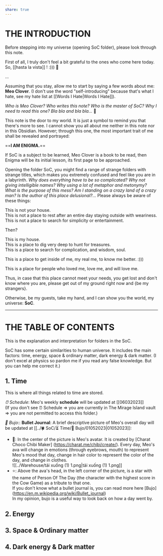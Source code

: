 ```yaml
---  
share: true  
---  
```

# THE INTRODUCTION  
  
Before stepping into my universe (opening SoC folder), please look through this note.    
  
First of all, I truly don't feel a bit grateful to the ones who come here today. So, [[hasta la vista]] ! :))) 👋  
  
...  
  
Assuming that you stay, allow me to start by saying a few words about me: **Meo Clover**. (I don't use the word "self-introducing" because that's what I hate, see my hate list at [[Words I Hate|Words I Hate]]).  
  
*Who is Meo Clover? Who writes this note? Who is the master of SoC? Why I need to read this one? Bla bla and bla bla...* 🤔  
  
This note is the door to my world. It is just a symbol to remind you that there's more to see. I cannot show you all about me neither in this note nor in this Obsidian. However; through this one, the most important trait of me shall be revealed and portrayed:  
  
==**I AM ENIGMA.**==  
  
If SoC is a subject to be learned, Meo Clover is a book to be read, then Enigma will be its initial lesson, its first page to be approached.  
  
Opening the folder SoC, you might find a range of strange folders with strange titles, which makes you extremely confused and feel like you are in a labyrinth. *Why does everything have to be so complicated? Why not giving intelligible names? Why using a lot of metaphor and metonymy? What is the purpose of this mess? Am I standing on a crazy land of a crazy man? Is the author of this place delusional?...* Please always be aware of these things:  
  
This is not your house.  
This is not a place to rest after an entire day staying outside with weariness.  
This is not a place to search for simplicity or entertainment.  
  
Then?   
  
This is my house.  
This is a place to dig very deep to hunt for treasures.  
This is a place to search for complication, and wisdom, soul.  
  
This is a place to get inside of me, my real me, to know me better. :)))  
  
This is a place for people who loved me, love me, and will love me.  
  
Thus, in case that this place cannot meet your needs, you get lost and don't know where you are, please get out of my ground right now and {be my strangers}.  
  
Otherwise, be my guests, take my hand, and I can show you the world, my universe: **SoC**.  
  
__________________________  
# THE TABLE OF CONTENTS  
  
  
This is the explanation and interpretation for folders in the SoC.  
  
SoC has some certain similarities to human universe. It includes the main factors: time, energy, space & ordinary matter, dark energy & dark matter. (I don't excel at physics so pardon me if you read any false knowledge. But you can help me correct it.)  
  
## 1. Time  
  
This is where all things related to time are stored.  
  
*⏰ Schedule*: Meo's weekly **schedule** will be updated at [[06032023]]  
(If you don't see ⏰ Schedule => you are currently in The Mirage Island vault => you are not permitted to access this folder.)  
  
*🎯 Bujo*:: **Bullet Journal**: A brief descriptive picture of Meo's overall day will be updated at [[../🍀 SoC/⏳ Time/🎯 Bujo/01052023|01052023]]:  
- 👤: In the center of the picture is Meo's avatar. It is created by [Charat Choco Chibi Maker] (https://charat.me/chibi/create/). Every day, Meo's ava will change in emotions (through eyebrows, mouth) to represent Meo's mood that day, change in hair color to represent the color of the day, and change in clothes.  
![[../Warehouse/tải xuống (1) 1.png|tải xuống (1) 1.png]]  
- ⭐: Above the ava's head, in the left corner of the picture, is a star with the name of Person Of The Day (the character with the highest score in the Cow Game) as a tribute to that one.  
If you don't know what a bullet journal is, you can read more here [Bujo] (https://en.m.wikipedia.org/wiki/Bullet_journal)  
In my opinion, bujo is a useful way to look back on how a day went by.  
  
## 2. Energy  
## 3. Space & Ordinary matter  
## 4. Dark energy & Dark matter